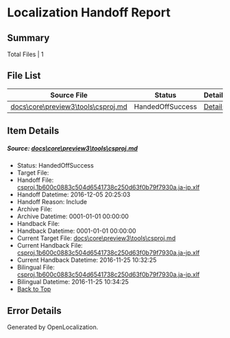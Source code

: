 # <a name='report-top'></a> Localization Handoff Report

## Summary
 Total Files | 1

## File List
 Source File | Status | Details 
 ----------- | ------ | ------- 
 [docs\core\preview3\tools\csproj.md](https://github.com/dotnet/docs/blob/055ec6a242c38066077d8cd0c164a60c59276fcc/docs/core/preview3/tools/csproj.md) | HandedOffSuccess | [Details](#75c198487e9f95bd05bd6af9d82ab925bccf732759)

## Item Details
##### <a name='75c198487e9f95bd05bd6af9d82ab925bccf732759'></a> Source: [docs\core\preview3\tools\csproj.md](https://github.com/dotnet/docs/blob/055ec6a242c38066077d8cd0c164a60c59276fcc/docs/core/preview3/tools/csproj.md)
* Status: HandedOffSuccess
* Target File: 
* Handoff File: [csproj.1b600c0883c504d6541738c250d63f0b79f7930a.ja-jp.xlf](https://github.com/dotnet/docs.handoff/blob/e172396cc54e8d93fcf9259422e6bae0e261996f/ol-handoff/dotnet/docs.ja-jp/master/ht-p1/csproj.1b600c0883c504d6541738c250d63f0b79f7930a.ja-jp.xlf)
* Handoff Datetime: 2016-12-05 20:25:03
* Handoff Reason: Include
* Archive File: 
* Archive Datetime: 0001-01-01 00:00:00
* Handback File: 
* Handback Datetime: 0001-01-01 00:00:00
* Current Target File: [docs\core\preview3\tools\csproj.md](https://github.com/dotnet/docs.ja-jp/blob/c55a00c8e2637b70dac425848b6407ce9a8ae4d7/docs/core/preview3/tools/csproj.md)
* Current Handback File: [csproj.1b600c0883c504d6541738c250d63f0b79f7930a.ja-jp.xlf](https://github.com/dotnet/docs.handback/blob/a9ab3ad487a9c9cc36e7db583dd3fc824b3e06ac/ol-handback/dotnet/docs.ja-jp/master/ht-p1/csproj.1b600c0883c504d6541738c250d63f0b79f7930a.ja-jp.xlf)
* Current Handback Datetime: 2016-11-25 10:32:25
* Bilingual File: [csproj.1b600c0883c504d6541738c250d63f0b79f7930a.ja-jp.xlf](https://github.com/dotnet/docs.handback/blob/a9ab3ad487a9c9cc36e7db583dd3fc824b3e06ac/ol-handback/dotnet/docs.ja-jp/master/ht-p1/csproj.1b600c0883c504d6541738c250d63f0b79f7930a.ja-jp.xlf)
* Bilingual Datetime: 2016-11-25 10:34:25
* [Back to Top](#report-top)


## Error Details

Generated by OpenLocalization.
